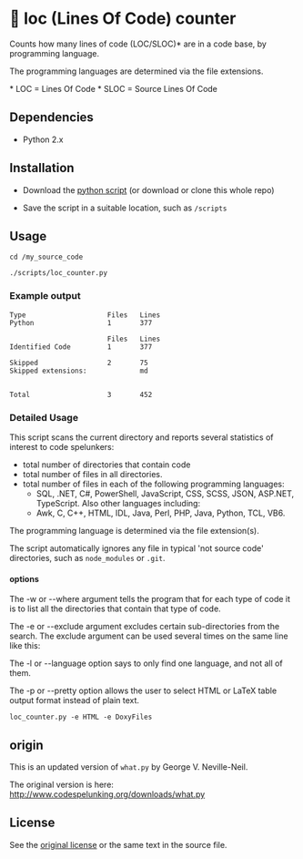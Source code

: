 # :memo: loc (Lines Of Code) counter

Counts how many lines of code (LOC/SLOC)* are in a code base, by programming language.

The programming languages are determined via the file extensions.


\* LOC = Lines Of Code
\* SLOC = Source Lines Of Code

## Dependencies

- Python 2.x

## Installation

- Download the [python script](./loc_counter.py) (or download or clone this whole repo)

- Save the script in a suitable location, such as `/scripts`

## Usage

```
cd /my_source_code

./scripts/loc_counter.py
```

### Example output

```
Type                    Files   Lines
Python                  1       377

                        Files   Lines
Identified Code         1       377

Skipped                 2       75
Skipped extensions:             md


Total                   3       452
```

### Detailed Usage

This script scans the current directory and reports several
statistics of interest to code spelunkers:

- total number of directories that contain code
- total number of files in all directories.
- total number of files in each of the following programming
  languages: 
  - SQL, .NET, C#, PowerShell, JavaScript, CSS, SCSS, JSON, ASP.NET, TypeScript.
  Also other languages including:
  - Awk, C, C++, HTML, IDL, Java, Perl, PHP, Java, Python, TCL, VB6.

The programming language is determined via the file extension(s).

The script automatically ignores any file in typical 'not source code' directories, such as `node_modules` or `.git`.

#### options

The -w or --where argument tells the program that for each type of
code it is to list all the directories that contain that type of code.

The -e or --exclude argument excludes certain sub-directories from the
search.  The exclude argument can be used several times on the same
line like this:

The -l or --language option says to only find one language, and not
all of them.

The -p or --pretty option allows the user to select HTML or LaTeX
table output format instead of plain text.

`
loc_counter.py -e HTML -e DoxyFiles
`

## origin

This is an updated version of `what.py` by George V. Neville-Neil.

The original version is here: http://www.codespelunking.org/downloads/what.py

## License

See the [original license](LICENSE) or the same text in the source file.
